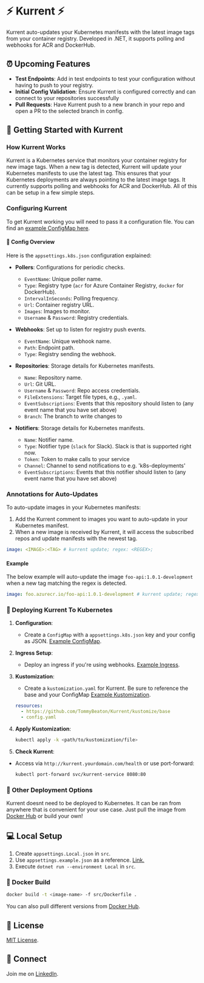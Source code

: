 # ⚡ Kurrent ⚡

Kurrent auto-updates your Kubernetes manifests with the latest image tags from your container registry. Developed in .NET, it supports polling and webhooks for ACR and DockerHub.

## ⏰ Upcoming Features

- **Test Endpoints**: Add in test endpoints to test your configuration without having to push to your registry.
- **Initial Config Validation**: Ensure Kurrent is configured correctly and can connect to your repositories successfully
- **Pull Requests**: Have Kurrent push to a new branch in your repo and open a PR to the selected branch in config.
## 🚏 Getting Started with Kurrent

### How Kurrent Works
Kurrent is a Kubernetes service that monitors your container registry for new image tags.
When a new tag is detected, Kurrent will update your Kubernetes manifests to use the latest tag.
This ensures that your Kubernetes deployments are always pointing to the latest image tags.
It currently supports polling and webhooks for ACR and DockerHub. All of this can be setup in a few simple steps.

### Configuring Kurrent
To get Kurrent working you will need to pass it a configuration file. You can find an [example ConfigMap here](https://github.com/TommyBeaton/Kurrent/blob/main/kustomize/example/config.yaml).
#### 📝 Config Overview

Here is the `appsettings.k8s.json` configuration explained:

- **Pollers**: Configurations for periodic checks.
    - `EventName`: Unique poller name.
    - `Type`: Registry type (`acr` for Azure Container Registry, `docker` for DockerHub).
    - `IntervalInSeconds`: Polling frequency.
    - `Url`: Container registry URL.
    - `Images`: Images to monitor.
    - `Username` & `Password`: Registry credentials.

- **Webhooks**: Set up to listen for registry push events.
    - `EventName`: Unique webhook name.
    - `Path`: Endpoint path.
    - `Type`: Registry sending the webhook.

- **Repositories**: Storage details for Kubernetes manifests.
    - `Name`: Repository name.
    - `Url`: Git URL.
    - `Username` & `Password`: Repo access credentials.
    - `FileExtensions`: Target file types, e.g., `.yaml`.
    - `EventSubscriptions`: Events that this repository should listen to (any event name that you have set above)
    - `Branch`: The branch to write changes to
- **Notifiers**: Storage details for Kubernetes manifests.
    - `Name`: Notifier name.
    - `Type`: Notifier type (`slack` for Slack). Slack is that is supported right now.
    - `Token`: Token to make calls to your service
    - `Channel`: Channel to send notifications to e.g. 'k8s-deployments'
    - `EventSubscriptions`: Events that this notifier should listen to (any event name that you have set above)


### Annotations for Auto-Updates

To auto-update images in your Kubernetes manifests:
1. Add the Kurrent comment to images you want to auto-update in your Kubernetes manifest.
2. When a new image is received by Kurrent, it will access the subscribed repos and update manifests with the newest tag.
```yaml
image: <IMAGE>:<TAG> # kurrent update; regex: <REGEX>;
```

#### Example
The below example will auto-update the image `foo-api:1.0.1-development` when a new tag matching the regex is detected.

```yaml
image: foo.azurecr.io/foo-api:1.0.1-development # kurrent update; regex: .*dev*.;
```

### 🚀 Deploying Kurrent To Kubernetes

1. **Configuration**:
    - Create a `ConfigMap` with a `appsettings.k8s.json` key and your config as JSON. [Example ConfigMap](https://github.com/TommyBeaton/Kurrent/blob/main/kustomize/example/config.yaml).

2. **Ingress Setup**:
    - Deploy an ingress if you're using webhooks. [Example Ingress](https://github.com/TommyBeaton/Kurrent/blob/main/kustomize/example/ingress.yaml).

3. **Kustomization**:
    - Create a `kustomization.yaml` for Kurrent. Be sure to reference the base and your ConfigMap  [Example Kustomization](https://github.com/TommyBeaton/Kurrent/blob/main/kustomize/example/kustomization.yaml).
    ```yaml
    resources:
      - https://github.com/TommyBeaton/Kurrent/kustomize/base
      - config.yaml
    ```

4. **Apply Kustomization**:
    ```bash
    kubectl apply -k <path/to/kustomization/file>
    ```

5. **Check Kurrent**:
- Access via `http://kurrent.yourdomain.com/health` or use port-forward:
    ```bash
    kubectl port-forward svc/kurrent-service 8080:80 
    ```
### 🚀 Other Deployment Options
Kurrent doesnt need to be deployed to Kubernetes. It can be ran from anywhere that is convenient for your use case. Just pull the image from [Docker Hub](https://hub.docker.com/r/tommybeaton/kurrent) or build your own!

## 💻 Local Setup

1. Create `appsettings.Local.json` in `src`.
2. Use `appsettings.example.json` as a reference. [Link.](https://github.com/TommyBeaton/Kurrent/blob/main/src/appsettings.example.json)
3. Execute `dotnet run --environment Local` in `src`.

### 🐳 Docker Build

```bash
docker build -t <image-name> -f src/Dockerfile .
```
You can also pull different versions from [Docker Hub](https://hub.docker.com/r/tommybeaton/kurrent).

## 📜 License

[MIT License](https://choosealicense.com/licenses/mit/).

## 🤝 Connect

Join me on [LinkedIn](https://www.linkedin.com/in/tommy-beaton/).
